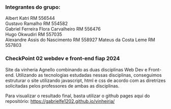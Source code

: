 ### Integrantes do grupo:  
Albert Katri RM 556544  
Gustavo Ramalho RM 554582  
Gabriel Ferreira Flora Carvalheiro RM 556476  
Hugo Okwudiri RM 557035  
Alexandre Assis do Nascimento RM 558927
Mateus da Costa Leme RM 557803


### CheckPoint 02 webdev e front-end fiap 2024  
Site da vinheria Agnello combinando as duas disciplinas Web Dev e Front-end. Utilizando as tecnologias estudadas nessas disciplinas, conseguimos  
estruturar o site utilizando javascript, html e css de acordo com as diretrizes solicitadas pelos professores de ambas as disciplinas.  

Para visualizar o resultado final, basta utilizar o github pages aqui do repositório: https://gabrielfe1202.github.io/vinheiria/
